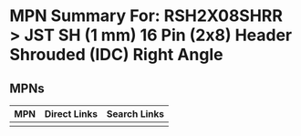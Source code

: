 



# MPN Summary For: RSH2X08SHRR > JST SH (1 mm) 16 Pin (2x8) Header Shrouded (IDC) Right Angle

## MPNs
  

|MPN|Direct Links|Search Links|
| :--- | :--- | :--- |
||||
